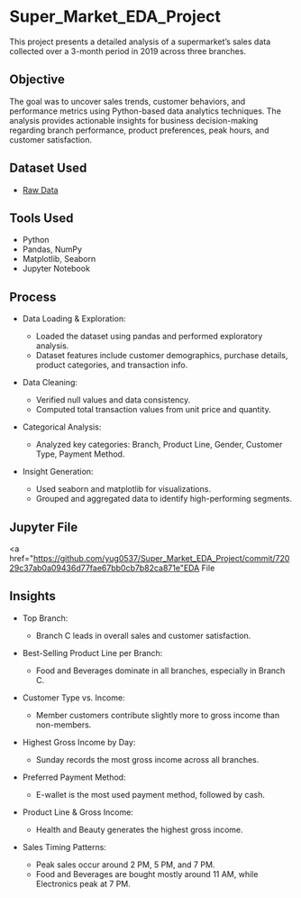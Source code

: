 # Super_Market_EDA_Project
This project presents a detailed analysis of a supermarket’s sales data collected over a 3-month period in 2019 across three branches.

## Objective
The goal was to uncover sales trends, customer behaviors, and performance metrics using Python-based data analytics techniques. The analysis provides actionable insights for business decision-making regarding branch performance, product preferences, peak hours, and customer satisfaction.

## Dataset Used
- <a href="https://github.com/yug0537/Super_Market_EDA_Project/commit/8c3164beef54cbb3a2848065b07a2881fa52735d">Raw Data</a>

## Tools Used
- Python
- Pandas, NumPy
- Matplotlib, Seaborn
- Jupyter Notebook

## Process
- Data Loading & Exploration:
  - Loaded the dataset using pandas and performed exploratory analysis.
  - Dataset features include customer demographics, purchase details, product categories, and transaction info.
    
- Data Cleaning:
  - Verified null values and data consistency.
  - Computed total transaction values from unit price and quantity.
    
- Categorical Analysis:
  - Analyzed key categories: Branch, Product Line, Gender, Customer Type, Payment Method.
    
- Insight Generation:
  - Used seaborn and matplotlib for visualizations.
  - Grouped and aggregated data to identify high-performing segments.
 
## Jupyter File
<a href="https://github.com/yug0537/Super_Market_EDA_Project/commit/72029c37ab0a09436d77fae67bb0cb7b82ca871e"EDA File<a/>

 
## Insights
- Top Branch:
  - Branch C leads in overall sales and customer satisfaction.
    
- Best-Selling Product Line per Branch:
  - Food and Beverages dominate in all branches, especially in Branch C.
    
- Customer Type vs. Income:
  - Member customers contribute slightly more to gross income than non-members.
    
- Highest Gross Income by Day:
  - Sunday records the most gross income across all branches.
    
- Preferred Payment Method:
  - E-wallet is the most used payment method, followed by cash.
    
- Product Line & Gross Income:
  - Health and Beauty generates the highest gross income.
    
- Sales Timing Patterns:
  - Peak sales occur around 2 PM, 5 PM, and 7 PM.
  - Food and Beverages are bought mostly around 11 AM, while Electronics peak at 7 PM.

